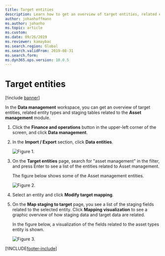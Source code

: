 ```yaml
---
title: Target entities
description: Learn how to get an overview of target entities, related entity types, and stages tables in Asset Management, including a step-by-step process.
author: johanhoffmann
ms.author: johanho
ms.topic: article
ms.custom:
ms.date: 09/26/2019
ms.reviewer: kamaybac 
ms.search.region: Global
ms.search.validFrom: 2019-08-31
ms.search.form:
ms.dyn365.ops.version: 10.0.5
---
```


# Target entities

[!include [banner](../../includes/banner.md)]

 

In the **Data management** workspace, you can get an overview of target entities, related entity types and staging tables related to the **Asset management** module. 

1. Click the **Finance and operations** button in the upper-left corner of the screen, and click **Data management**.

2. In the **Import / Export** section, click **Data entities**. 

    ![Figure 1.](media/01-data-management.png)

3. On the **Target entities** page, search for "asset management" in the filter, and press Enter to see a list of the entities related to Asset management.

    The figure below shows some of the Asset management entities.

   ![Figure 2.](media/02-data-management.png)

4. Select an entity and click **Modify target mapping**.

5. On the **Map staging to target** page, you see a list of the staging fields related to the selected entity. Click **Mapping visualization** to see a graphic overview of how staging data and target data are related. 

    In the figure below, a visualization of the fields related to the asset types entity is shown.

    ![Figure 3.](media/03-data-management.png)



[!INCLUDE[footer-include](../../../includes/footer-banner.md)]
